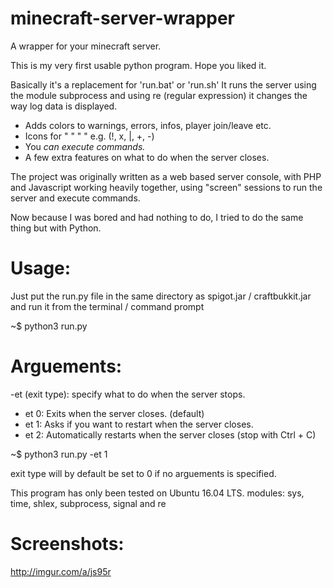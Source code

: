 # minecraft-server-wrapper
A wrapper for your minecraft server.

This is my very first usable python program. Hope you liked it.

Basically it's a replacement for 'run.bat' or 'run.sh'
It runs the server using the module subprocess and using re (regular expression)
it changes the way log data is displayed.

- Adds colors to warnings, errors, infos, player join/leave etc.
- Icons for         "        "       "          "           e.g. (!, x, |, +, -)  
- You *can execute commands.*
- A few extra features on what to do when the server closes.

The project was originally written as a web based server console,
with PHP and Javascript working heavily together, using "screen" sessions to run the
server and execute commands.

Now because I was bored and had nothing to do, I tried to do the same thing but with Python.

# Usage:
Just put the run.py file in the same directory as spigot.jar / craftbukkit.jar
and run it from the terminal /  command prompt

~$ python3 run.py
  
# Arguements:
  -et (exit type): specify what to do when the server stops.
  - et 0: Exits when the server closes. (default)
  - et 1: Asks if you want to restart when the server closes.
  - et 2: Automatically restarts when the server closes (stop with Ctrl + C)

~$ python3 run.py -et 1
  
  exit type will by default be set to 0 if no arguements is specified.
        
This program has only been tested on Ubuntu 16.04 LTS.
modules: sys, time, shlex, subprocess, signal and re

# Screenshots:
http://imgur.com/a/js95r
